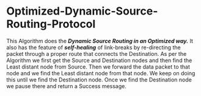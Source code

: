 # Optimized-Dynamic-Source-Routing-Protocol
This Algorithm does the _**Dynamic Source Routing in an Optimized way.**_
It also has the feature of _**self-healing**_ of link-breaks by re-directing the packet 
through a proper route that connects the Destination.
  As per the Algorithm we first get the Source and Destination nodes and then find the Least distant node from Source.
  Then we forward the data packet to that node and we find the Least distant node from that node. We keep on doing this
  until we find the Destination node. Once we find the Destination node we pause there and return a Success message.
